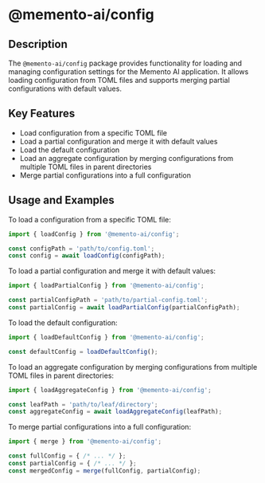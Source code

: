 # @memento-ai/config
## Description
The `@memento-ai/config` package provides functionality for loading and managing configuration settings for the Memento AI application. It allows loading configuration from TOML files and supports merging partial configurations with default values.
## Key Features
- Load configuration from a specific TOML file
- Load a partial configuration and merge it with default values
- Load the default configuration
- Load an aggregate configuration by merging configurations from multiple TOML files in parent directories
- Merge partial configurations into a full configuration
## Usage and Examples
To load a configuration from a specific TOML file:
```typescript
import { loadConfig } from '@memento-ai/config';

const configPath = 'path/to/config.toml';
const config = await loadConfig(configPath);
```

To load a partial configuration and merge it with default values:
```typescript
import { loadPartialConfig } from '@memento-ai/config';

const partialConfigPath = 'path/to/partial-config.toml';
const partialConfig = await loadPartialConfig(partialConfigPath);
```

To load the default configuration:
```typescript
import { loadDefaultConfig } from '@memento-ai/config';

const defaultConfig = loadDefaultConfig();
```

To load an aggregate configuration by merging configurations from multiple TOML files in parent directories:
```typescript
import { loadAggregateConfig } from '@memento-ai/config';

const leafPath = 'path/to/leaf/directory';
const aggregateConfig = await loadAggregateConfig(leafPath);
```

To merge partial configurations into a full configuration:
```typescript
import { merge } from '@memento-ai/config';

const fullConfig = { /* ... */ };
const partialConfig = { /* ... */ };
const mergedConfig = merge(fullConfig, partialConfig);
```
